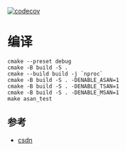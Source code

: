 [![codecov](https://codecov.io/gh/syaojun/codecov_cpp_test/branch/main/graph/badge.svg?token=vjEoxIUG6C)](https://codecov.io/gh/syaojun/codecov_cpp_test)

# 编译
```
cmake --preset debug
cmake -B build -S .
cmake --build build -j `nproc`
cmake -B build -S . -DENABLE_ASAN=1
cmake -B build -S . -DENABLE_TSAN=1
cmake -B build -S . -DENABLE_MSAN=1
make asan_test
```
## 参考
- [csdn](https://blog.csdn.net/weiwei9363/article/details/124352067)